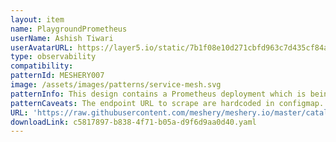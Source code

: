 ```yaml
---
layout: item
name: PlaygroundPrometheus
userName: Ashish Tiwari
userAvatarURL: https://layer5.io/static/7b1f08e10d271cbfd963c7d435cf84ac/416c3/ashish-tiwari.webp
type: observability
compatibility: 
patternId: MESHERY007
image: /assets/images/patterns/service-mesh.svg
patternInfo: This design contains a Prometheus deployment which is being used in the Meshery CNCF playground environment. It requires a node exporter to be present on each node.
patternCaveats: The endpoint URL to scrape are hardcoded in configmap. Update the data before using it with the endpoint of the nodes you want to scrape.
URL: 'https://raw.githubusercontent.com/meshery/meshery.io/master/catalog/c5817897-b838-4f71-b05a-d9f6d9aa0d40.yaml'
downloadLink: c5817897-b838-4f71-b05a-d9f6d9aa0d40.yaml
---
```

